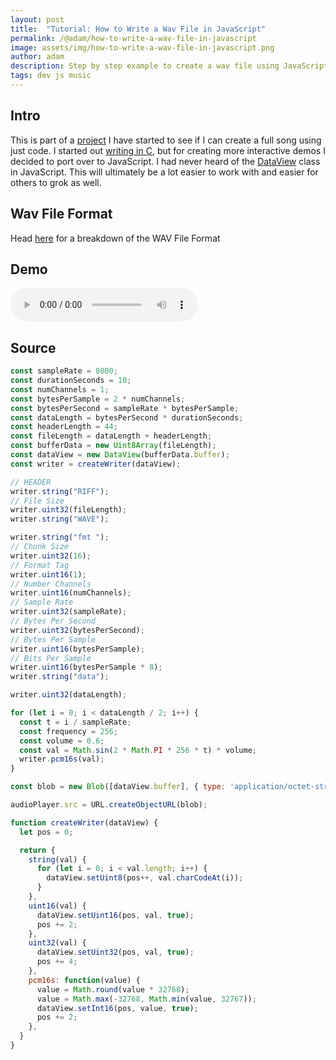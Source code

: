 ```yaml
---
layout: post
title:  "Tutorial: How to Write a Wav File in JavaScript"
permalink: /@adam/how-to-write-a-wav-file-in-javascript
image: assets/img/how-to-write-a-wav-file-in-javascript.png
author: adam
description: Step by step example to create a wav file using JavaScript
tags: dev js music
---
```


## Intro

This is part of a [project](https://kaizen.place/music-tails/4-chords-630150ea1b3ccbc86a636770) I have started to see if I can create a full song using just code.  I started out [writing in C](/@adam/how-to-write-a-wav-file-in-c), but for creating more interactive demos I decided to port over to JavaScript.  I had never heard of the [DataView](https://developer.mozilla.org/en-US/docs/Web/JavaScript/Reference/Global_Objects/DataView) class in JavaScript.  This will ultimately be a lot easier to work with and easier for others to grok as well.

## Wav File Format

Head [here](https://docs.fileformat.com/audio/wav/) for a breakdown of the WAV File Format

## Demo

<audio controls id="audioPlayer"></audio>

<script>
const sampleRate = 8000;
const durationSeconds = 10;
const numChannels = 1;
const bytesPerSample = 2 * numChannels;
const bytesPerSecond = sampleRate * bytesPerSample;
const dataLength = bytesPerSecond * durationSeconds;
const headerLength = 44;
const fileLength = dataLength + headerLength;
const bufferData = new Uint8Array(fileLength);
const dataView = new DataView(bufferData.buffer);
const writer = createWriter(dataView);

// HEADER
writer.string("RIFF");
// File Size
writer.uint32(fileLength);
writer.string("WAVE");

writer.string("fmt ");
// Chunk Size
writer.uint32(16);
// Format Tag
writer.uint16(1);
// Number Channels
writer.uint16(numChannels);
// Sample Rate
writer.uint32(sampleRate);
// Bytes Per Second
writer.uint32(bytesPerSecond);
// Bytes Per Sample
writer.uint16(bytesPerSample);
// Bits Per Sample
writer.uint16(bytesPerSample * 8);
writer.string("data");

writer.uint32(dataLength);

for (let i = 0; i < dataLength / 2; i++) {
  const t = i / sampleRate;
  const frequency = 256;
  const volume = 0.6;
  const val = Math.sin(2 * Math.PI * 256 * t) * volume;
  writer.pcm16s(val);
}

const blob = new Blob([dataView.buffer], { type: 'application/octet-stream' });

audioPlayer.src = URL.createObjectURL(blob);

function createWriter(dataView) {
  let pos = 0;

  return {
    string(val) {
      for (let i = 0; i < val.length; i++) {
        dataView.setUint8(pos++, val.charCodeAt(i));
      }
    },
    uint16(val) {
      dataView.setUint16(pos, val, true);
      pos += 2;
    },
    uint32(val) {
      dataView.setUint32(pos, val, true);
      pos += 4;
    },
    pcm16s: function(value) {
      value = Math.round(value * 32768);
      value = Math.max(-32768, Math.min(value, 32767));
      dataView.setInt16(pos, value, true);
      pos += 2;
    },
  }
}
</script>

## Source

```js
const sampleRate = 8000;
const durationSeconds = 10;
const numChannels = 1;
const bytesPerSample = 2 * numChannels;
const bytesPerSecond = sampleRate * bytesPerSample;
const dataLength = bytesPerSecond * durationSeconds;
const headerLength = 44;
const fileLength = dataLength + headerLength;
const bufferData = new Uint8Array(fileLength);
const dataView = new DataView(bufferData.buffer);
const writer = createWriter(dataView);

// HEADER
writer.string("RIFF");
// File Size
writer.uint32(fileLength);
writer.string("WAVE");

writer.string("fmt ");
// Chunk Size
writer.uint32(16);
// Format Tag
writer.uint16(1);
// Number Channels
writer.uint16(numChannels);
// Sample Rate
writer.uint32(sampleRate);
// Bytes Per Second
writer.uint32(bytesPerSecond);
// Bytes Per Sample
writer.uint16(bytesPerSample);
// Bits Per Sample
writer.uint16(bytesPerSample * 8);
writer.string("data");

writer.uint32(dataLength);

for (let i = 0; i < dataLength / 2; i++) {
  const t = i / sampleRate;
  const frequency = 256;
  const volume = 0.6;
  const val = Math.sin(2 * Math.PI * 256 * t) * volume;
  writer.pcm16s(val);
}

const blob = new Blob([dataView.buffer], { type: 'application/octet-stream' });

audioPlayer.src = URL.createObjectURL(blob);

function createWriter(dataView) {
  let pos = 0;

  return {
    string(val) {
      for (let i = 0; i < val.length; i++) {
        dataView.setUint8(pos++, val.charCodeAt(i));
      }
    },
    uint16(val) {
      dataView.setUint16(pos, val, true);
      pos += 2;
    },
    uint32(val) {
      dataView.setUint32(pos, val, true);
      pos += 4;
    },
    pcm16s: function(value) {
      value = Math.round(value * 32768);
      value = Math.max(-32768, Math.min(value, 32767));
      dataView.setInt16(pos, value, true);
      pos += 2;
    },
  }
}
```